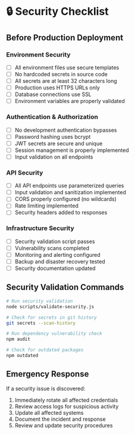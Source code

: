 # 🔒 Security Checklist

## Before Production Deployment

### Environment Security
- [ ] All environment files use secure templates
- [ ] No hardcoded secrets in source code
- [ ] All secrets are at least 32 characters long
- [ ] Production uses HTTPS URLs only
- [ ] Database connections use SSL
- [ ] Environment variables are properly validated

### Authentication & Authorization
- [ ] No development authentication bypasses
- [ ] Password hashing uses bcrypt
- [ ] JWT secrets are secure and unique
- [ ] Session management is properly implemented
- [ ] Input validation on all endpoints

### API Security
- [ ] All API endpoints use parameterized queries
- [ ] Input validation and sanitization implemented
- [ ] CORS properly configured (no wildcards)
- [ ] Rate limiting implemented
- [ ] Security headers added to responses

### Infrastructure Security
- [ ] Security validation script passes
- [ ] Vulnerability scans completed
- [ ] Monitoring and alerting configured
- [ ] Backup and disaster recovery tested
- [ ] Security documentation updated

## Security Validation Commands

```bash
# Run security validation
node scripts/validate-security.js

# Check for secrets in git history
git secrets --scan-history

# Run dependency vulnerability check
npm audit

# Check for outdated packages
npm outdated
```

## Emergency Response

If a security issue is discovered:
1. Immediately rotate all affected credentials
2. Review access logs for suspicious activity
3. Update all affected systems
4. Document the incident and response
5. Review and update security procedures
